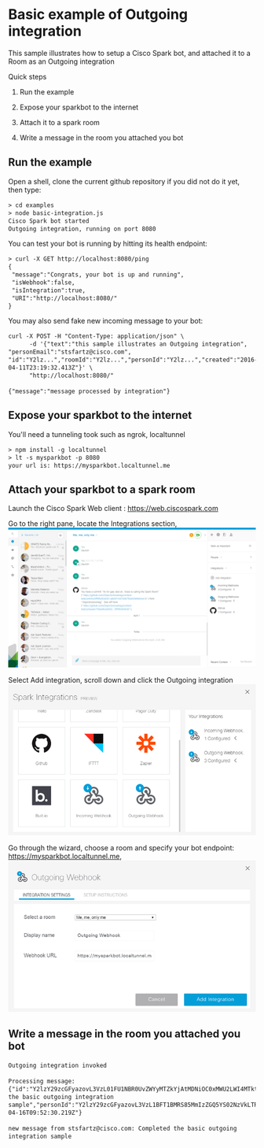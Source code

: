 # Basic example of Outgoing integration

This sample illustrates how to setup a Cisco Spark bot, and attached it to a Room as an Outgoing integration

Quick steps

1. Run the example

2. Expose your sparkbot to the internet

3. Attach it to a spark room

4. Write a message in the room you attached you bot



## Run the example

Open a shell, clone the current github repository if you did not do it yet, then type:

```
> cd examples
> node basic-integration.js
Cisco Spark bot started
Outgoing integration, running on port 8080
```

You can test your bot is running by hitting its health endpoint:

```
> curl -X GET http://localhost:8080/ping
{
 "message":"Congrats, your bot is up and running",
 "isWebhook":false,
 "isIntegration":true,
 "URI":"http://localhost:8080/"
}
```

You may also send fake new incoming message to your bot:

```
curl -X POST -H "Content-Type: application/json" \
      -d '{"text":"this sample illustrates an Outgoing integration", "personEmail":"stsfartz@cisco.com", "id":"Y2lz...","roomId":"Y2lz...","personId":"Y2lz...","created":"2016-04-11T23:19:32.413Z"}' \
      "http://localhost:8080/"

{"message":"message processed by integration"}
```


## Expose your sparkbot to the internet

You'll need a tunneling took such as ngrok, localtunnel

```
> npm install -g localtunnel
> lt -s mysparkbot -p 8080
your url is: https://mysparkbot.localtunnel.me
```


## Attach your sparkbot to a spark room

Launch the Cisco Spark Web client : https://web.ciscospark.com

Go to the right pane, locate the Integrations section, ![](AddOutgoingIntegrationViaWebClient-Step0.png)

Select Add integration, scroll down and click the Outgoing integration ![](AddOutgoingIntegrationViaWebClient-Step1.png)

Go through the wizard, choose a room and specify your bot endpoint: https://mysparkbot.localtunnel.me, ![](AddOutgoingIntegrationViaWebClient-Step3.png)


## Write a message in the room you attached you bot

```
Outgoing integration invoked

Processing message: {"id":"Y2lzY29zcGFyazovL3VzL01FU1NBR0UvZWYyMTZkYjAtMDNiOC0xMWU2LWI4MTktNzcwNzhmYWRlZTU4","roomId":"Y2lzY29zcGFyazovL3VzL1JPT00vMjQ4ZTQ3OTAtZWJjZi0xMWU1LTkyMjEtMTVmMTZiMmJlZjUx","text":"Completed the basic outgoing integration sample","personId":"Y2lzY29zcGFyazovL3VzL1BFT1BMRS85MmIzZGQ5YS02NzVkLTRhNDEtOGM0MS0yYWJkZjg5ZjQ0ZjQ","personEmail":"stsfartz@cisco.com","created":"2016-04-16T09:52:30.219Z"}

new message from stsfartz@cisco.com: Completed the basic outgoing integration sample
```
